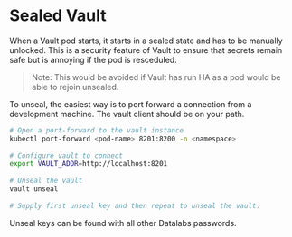 # Sealed Vault

When a Vault pod starts, it starts in a sealed state and has to be manually unlocked.
This is a security feature of Vault to ensure that secrets remain safe but is annoying if
the pod is resceduled.

> Note: This would be avoided if Vault has run HA as a pod would be able to rejoin
unsealed.

To unseal, the easiest way is to port forward a connection from a development machine.
The vault client should be on your path.

```bash
# Open a port-forward to the vault instance
kubectl port-forward <pod-name> 8201:8200 -n <namespace>
  
# Configure vault to connect
export VAULT_ADDR=http://localhost:8201
  
# Unseal the vault
vault unseal
  
# Supply first unseal key and then repeat to unseal the vault.
```

Unseal keys can be found with all other Datalabs passwords.